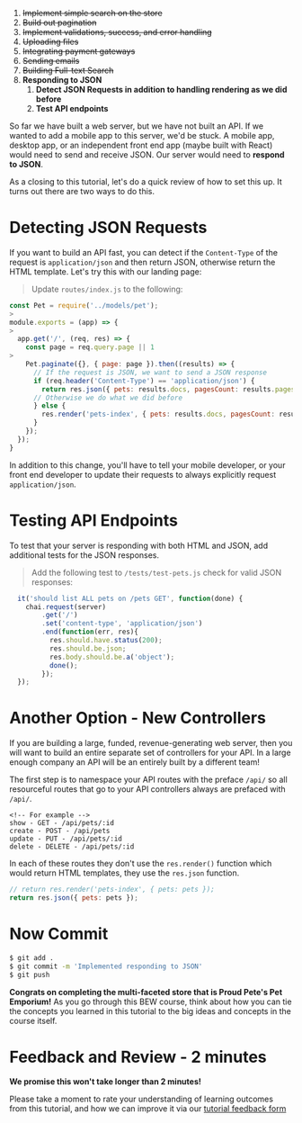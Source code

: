 
1. ~~Implement simple search on the store~~
1. ~~Build out pagination~~
1. ~~Implement validations, success, and error handling~~
1. ~~Uploading files~~
1. ~~Integrating payment gateways~~
1. ~~Sending emails~~
1. ~~Building Full-text Search~~
1. **Responding to JSON**
    1. **Detect JSON Requests in addition to handling rendering as we did before**
    1. **Test API endpoints**

So far we have built a web server, but we have not built an API. If we wanted to add a mobile app to this server, we'd be stuck. A mobile app, desktop app, or an independent front end app (maybe built with React) would need to send and receive JSON. Our server would need to **respond to JSON**.

As a closing to this tutorial, let's do a quick review of how to set this up. It turns out there are two ways to do this.

# Detecting JSON Requests

If you want to build an API fast, you can  detect if the `Content-Type` of the request is `application/json` and then return JSON, otherwise return the HTML template. Let's try this with our landing page:

> Update `routes/index.js` to the following:
>
```js
const Pet = require('../models/pet');
>
module.exports = (app) => {
>
  app.get('/', (req, res) => {
    const page = req.query.page || 1
>
    Pet.paginate({}, { page: page }).then((results) => {
      // If the request is JSON, we want to send a JSON response
      if (req.header('Content-Type') == 'application/json') {
        return res.json({ pets: results.docs, pagesCount: results.pages, currentPage: page });
      // Otherwise we do what we did before
      } else {
        res.render('pets-index', { pets: results.docs, pagesCount: results.pages, currentPage: page });
      }
    });
  });
}
```

In addition to this change, you'll have to tell your mobile developer, or your front end developer to update their requests to always explicitly request `application/json`.

# Testing API Endpoints

To test that your server is responding with both HTML and JSON, add additional tests for the JSON responses.

> Add the following test to `/tests/test-pets.js` check for valid JSON responses:
>
```js
  it('should list ALL pets on /pets GET', function(done) {
    chai.request(server)
        .get('/')
        .set('content-type', 'application/json')
        .end(function(err, res){
          res.should.have.status(200);
          res.should.be.json;
          res.body.should.be.a('object');
          done();
        });
  });
```

# Another Option - New Controllers

If you are building a large, funded, revenue-generating web server, then you will want to build an entire separate set of controllers for your API. In a large enough company an API will be an entirely built by a different team!

The first step is to namespace your API routes with the preface `/api/` so all resourceful routes that go to your API controllers always are prefaced with `/api/`.

```
<!-- For example -->
show - GET - /api/pets/:id
create - POST - /api/pets
update - PUT - /api/pets/:id
delete - DELETE - /api/pets/:id
```

In each of these routes they don't use the `res.render()` function which would return HTML templates, they use the `res.json` function.

```js
// return res.render('pets-index', { pets: pets });
return res.json({ pets: pets });
```

# Now Commit

```bash
$ git add .
$ git commit -m 'Implemented responding to JSON'
$ git push
```

**Congrats on completing the multi-faceted store that is Proud Pete's Pet Emporium!** As you go through this BEW course, think about how you can tie the concepts you learned in this tutorial to the big ideas and concepts in the course itself.

# Feedback and Review - 2 minutes

**We promise this won't take longer than 2 minutes!**

Please take a moment to rate your understanding of learning outcomes from this tutorial, and how we can improve it via our [tutorial feedback form](https://goo.gl/forms/I0vguSrQT57NY7jX2)
